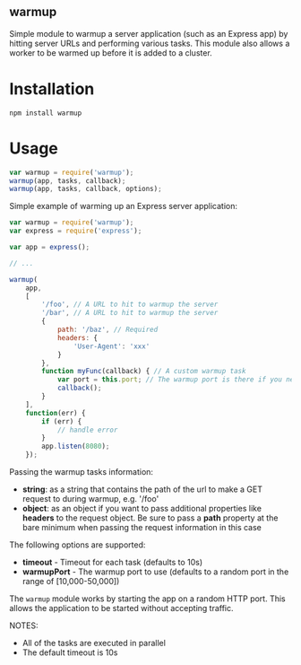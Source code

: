 warmup
-----------

Simple module to warmup a server application (such as an Express app) by hitting server URLs and performing various tasks. This module also allows a worker to be warmed up before it is added to a cluster.

# Installation

```
npm install warmup
```

# Usage

```javascript
var warmup = require('warmup');
warmup(app, tasks, callback);
warmup(app, tasks, callback, options);
```

Simple example of warming up an Express server application:

```javascript
var warmup = require('warmup');
var express = require('express');

var app = express();

// ...

warmup(
    app,
    [
        '/foo', // A URL to hit to warmup the server
        '/bar', // A URL to hit to warmup the server
        {
            path: '/baz', // Required
            headers: {
                'User-Agent': 'xxx'
            }
        },
        function myFunc(callback) { // A custom warmup task
            var port = this.port; // The warmup port is there if you need it
            callback();
        }
    ],
    function(err) {
        if (err) {
            // handle error
        }
        app.listen(8080);
    });
```

Passing the warmup tasks information:
* __string__: as a string that contains the path of the url to make a GET request to during warmup, e.g. '/foo'
* __object__: as an object if you want to pass additional properties like __headers__ to the request object. Be sure to pass a __path__ property at the bare minimum when passing the request information in this case

The following options are supported:

* __timeout__ - Timeout for each task (defaults to 10s)
* __warmupPort__ - The warmup port to use (defaults to a random port in the range of [10,000-50,000])


The `warmup` module works by starting the app on a random HTTP port. This allows the application to be started without accepting traffic.

NOTES:

* All of the tasks are executed in parallel
* The default timeout is 10s
